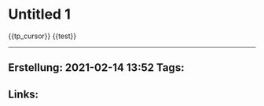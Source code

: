 # Untitled 1
{{tp_cursor}}
{{test}}


---
**Erstellung**: 2021-02-14  13:52
**Tags**:
- 
**Links**:
- 